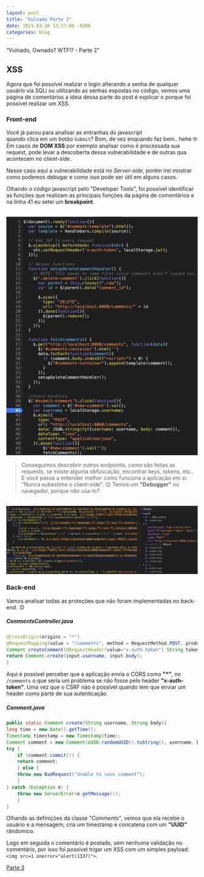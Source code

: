 ```yaml
---
layout: post
title: "Vulnado Parte 2"
date: 2021-03-28 13:37:00 -0300 
categories: blog
---
```


“Vulnado, Ownado? WTF!? - Parte 2"
<!--more-->

## XSS

Agora que foi possível realizar o login alterando a senha de qualquer usuário via SQLi ou utilizando as senhas expostas no código, vemos uma página de comentários a ideia dessa parte do post é explicar o porque foi possível realizar um XSS.

### Front-end

Você já parou para analisar as entranhas do javascript<br>quando clica em um botão `Submit`? Bom, de vez enquando faz bem.. hehe 🤓<br>
Em casos de **DOM XSS** por exemplo analisar como é processada sua request, pode levar a descoberta dessa vulnerabilidade e de outras qua acontecem no <i>client-side</i>.<br>

Nesse caso aqui a vulnerabilidade está no <i>Server-side</i>, porém irei mostrar como podemos debugar e como isso pode ser útil em alguns casos.

Olhando o código javascript pelo "Developer Tools", foi possível identificar as funções que realizam as principais funções da página de comentários e na linha 41 eu setei um **breakpoint**.

<br>
<img src="/assets/img/Vulnado-3.png">
<br>

> Conseguimos descobrir outros endpoints, como são feitas as requests, se existe alguma obfuscação, encontrar keys, tokens, etc.. E você passa a entender melhor como funciona a aplicação em si. "Nunca subestime o client-side". 😉 Temos um **"Debugger"** no navegador, porque não usa-lo?

<br>
<img src="/assets/img/Vulnado-4.png">
<br>

### Back-end

Vamos analisar todas as proteções que não foram implementadas no back-end. :D

##### CommentsController.java

```java
@CrossOrigin(origins = "*")
@RequestMapping(value = "/comments", method = RequestMethod.POST, produces = "application/json", consumes = "application/json")
Comment createComment(@RequestHeader(value="x-auth-token") String token, @RequestBody CommentRequest input) {
return Comment.create(input.username, input.body);
}
```

Aqui é possível perceber que a aplicação envia o CORS como **"*"**, no `/comments` o que seria um problema se não fosse pelo header **"x-auth-token"**. Uma vez que o CSRF não é possível quando tem que enviar um header como parte de sua autenticação.

##### Comment.java

```java
public static Comment create(String username, String body){
long time = new Date().getTime();
Timestamp timestamp = new Timestamp(time);
Comment comment = new Comment(UUID.randomUUID().toString(), username, body, timestamp);
try {
    if (comment.commit()) {
    return comment;
    } else {
    throw new BadRequest("Unable to save comment");
    }
} catch (Exception e) {
    throw new ServerError(e.getMessage());
    }
}
```
Olhando as definições da classe <i>"Comments"</i>, vemos que ela recebe o usuário e a mensagem, cria um timestamp e concatena com um **"UUID"** rândomico.

Logo em seguida o comentário é postado, sem nenhuma validação no comentário, por isso foi possível trigar um XSS com um simples payload:<br> 
`<img src=1 onerror="alert(1337)">`.

[Parte 3](../../../2021/03/30/Vulnado3.html)